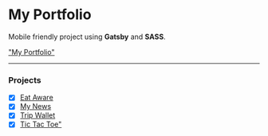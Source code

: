 # My Portfolio

Mobile friendly project using **Gatsby** and **SASS**.  </br>

<a href="https://monicamendesmontanha.github.io/" target="_blank">"My Portfolio"</a> </br>

---

### Projects

  - [x] <a href="https://github.com/monicamendesmontanha/eat-aware" target="_blank">Eat Aware</a> </br>
  - [x] <a href="https://github.com/monicamendesmontanha/my-news" target="_blank">My News</a> </br>
  - [x] <a href="https://github.com/monicamendesmontanha/trip_wallet" target="_blank">Trip Wallet</a> </br>
  - [x] <a href="https://github.com/monicamendesmontanha/tic-tac-toe" target="_blank">Tic Tac Toe"</a> </br>
